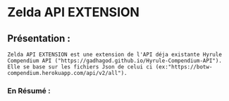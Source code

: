 # Zelda API EXTENSION

## Présentation :
	Zelda API EXTENSION est une extension de l'API déja existante Hyrule Compendium API ("https://gadhagod.github.io/Hyrule-Compendium-API").
	Elle se base sur les fichiers Json de celui ci (ex:"https://botw-compendium.herokuapp.com/api/v2/all").
	
### En Résumé :